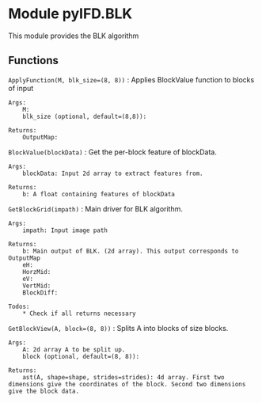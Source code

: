 Module pyIFD.BLK
================
This module provides the BLK algorithm

Functions
---------

    
`ApplyFunction(M, blk_size=(8, 8))`
:   Applies BlockValue function to blocks of input
    
    Args:
        M:
        blk_size (optional, default=(8,8)):
    
    Returns:
        OutputMap:

    
`BlockValue(blockData)`
:   Get the per-block feature of blockData.
    
    Args:
        blockData: Input 2d array to extract features from.
    
    Returns:
        b: A float containing features of blockData

    
`GetBlockGrid(impath)`
:   Main driver for BLK algorithm.
    
    Args:
        impath: Input image path
    
    Returns:
        b: Main output of BLK. (2d array). This output corresponds to OutputMap
        eH:
        HorzMid:
        eV:
        VertMid:
        BlockDiff:
    
    Todos:
        * Check if all returns necessary

    
`GetBlockView(A, block=(8, 8))`
:   Splits A into blocks of size blocks.
    
    Args:
        A: 2d array A to be split up.
        block (optional, default=(8, 8)):
    
    Returns:
        ast(A, shape=shape, strides=strides): 4d array. First two dimensions give the coordinates of the block. Second two dimensions give the block data.
